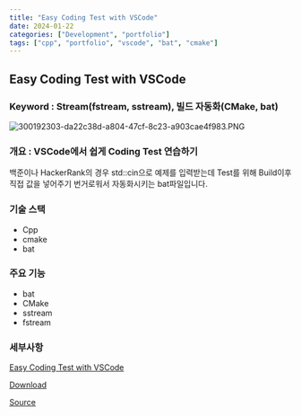 ```yaml
---
title: "Easy Coding Test with VSCode"
date: 2024-01-22
categories: ["Development", "portfolio"]
tags: ["cpp", "portfolio", "vscode", "bat", "cmake"]
---
```

## Easy Coding Test with VSCode

### Keyword : Stream(fstream, sstream), 빌드 자동화(CMake, bat)

![300192303-da22c38d-a804-47cf-8c23-a903cae4f983.PNG](https://postfiles.pstatic.net/MjAyNDAyMDlfMjQy/MDAxNzA3NDczODQ0MzU3.S0j0h6qhpy5pRFPVt8sSqwFuR8zxs8mIfBGxKC0NXrEg.Jdjpt5eDk4WBkdNEXWI9GuiuyBk_64WpfgFR_TaD_T4g.PNG.sinsin63/300192303-da22c38d-a804-47cf-8c23-a903cae4f983.png?type=w580)

### 개요 : VSCode에서 쉽게 Coding Test 연습하기

백준이나 HackerRank의 경우 std::cin으로 예제를 입력받는데 Test를 위해 Build이후 직접 값을 넣어주기 번거로워서 자동화시키는 bat파일입니다.

### 기술 스택

- Cpp
- cmake
- bat

### 주요 기능

- bat
- CMake
- sstream
- fstream

### 세부사항

[Easy Coding Test with VSCode](https://www.notion.so/Easy-Coding-Test-with-VSCode-d41b5be860ba49be9d67f875a1d57544?pvs=21)

[Download](http://naver.me/xpWFlFem)

[Source](https://github.com/sinsin950313/EasyCodingTestWithVSCode)
